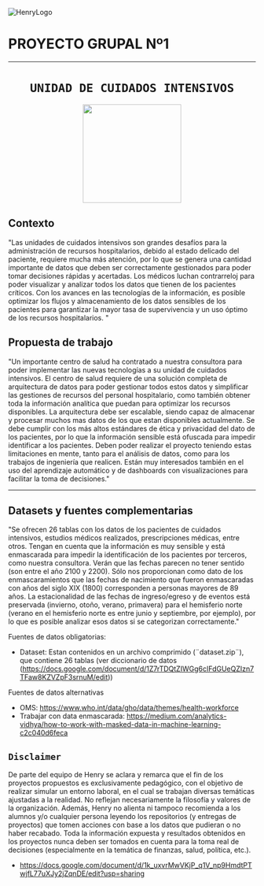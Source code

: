 ![HenryLogo](https://d31uz8lwfmyn8g.cloudfront.net/Assets/logo-henry-white-lg.png)

# **PROYECTO GRUPAL Nº1**

- - -

# <h1 align="center">**`UNIDAD DE CUIDADOS INTENSIVOS`**</h1>

<p align="center">
<img src="https://minervainstitute.in/images/Course/inner_images/BHA.png"  height="200">
</p>


## **Contexto**

"Las unidades de cuidados intensivos son grandes desafíos para la administración de recursos hospitalarios, debido al estado delicado del paciente, requiere mucha más atención, por lo que se genera una cantidad importante de datos que deben ser correctamente gestionados para poder tomar decisiones rápidas y acertadas. Los médicos luchan contrarreloj para poder visualizar y analizar todos los datos que tienen de los pacientes críticos. Con los avances en las tecnologías de la información, es posible optimizar los flujos y almacenamiento de los datos sensibles de los pacientes para garantizar la mayor tasa de supervivencia y un uso óptimo de los recursos hospitalarios. "


## **Propuesta de trabajo**

"Un importante centro de salud ha contratado a nuestra consultora para poder implementar las nuevas tecnologías a su unidad de cuidados intensivos. El centro de salud requiere de una solución completa de arquitectura de datos para poder gestionar todos estos datos y simplificar las gestiones de recursos del personal hospitalario, como también obtener toda la información analítica que puedan para optimizar los recursos disponibles. La arquitectura debe ser escalable, siendo capaz de almacenar y procesar muchos mas datos de los que estan disponibles actualmente. Se debe cumplir con los más altos estándares de ética y privacidad del dato de los pacientes, por lo que la información sensible está ofuscada para impedir identificar a los pacientes. Deben poder realizar el proyecto teniendo estas limitaciones en mente, tanto para el análisis de datos, como para los trabajos de ingeniería que realicen. Están muy interesados también en el uso del aprendizaje automático y de dashboards con visualizaciones para facilitar la toma de decisiones."


- - -
## **Datasets y fuentes complementarias**

"Se ofrecen 26 tablas con los datos de los pacientes de cuidados intensivos, estudios médicos realizados, prescripciones médicas, entre otros. Tengan en cuenta que la información es muy sensible y está enmascarada para impedir la identificación de los pacientes por terceros, como nuestra consultora. Verán que las fechas parecen no tener sentido (son entre el año 2100 y 2200). Sólo nos proporcionan como dato de los enmascaramientos que las fechas de nacimiento que fueron enmascaradas con años del siglo XIX (1800) corresponden a personas mayores de 89 años. La estacionalidad de las fechas de ingreso/egreso y de eventos está preservada (invierno, otoño, verano, primavera) para el hemisferio norte (verano en el hemisferio norte es entre junio y septiembre, por ejemplo), por lo que es posible analizar esos datos si se categorizan correctamente."

Fuentes de datos obligatorias:
+ Dataset: Estan contenidos en un archivo comprimido (¨dataset.zip¨), que contiene 26 tablas (ver diccionario de datos (https://docs.google.com/document/d/1Z7rTDQtZIWGg6cIFdGUeQZIzn7TFaw8KZVZpF3srnuM/edit))

Fuentes de datos alternativas
+ OMS: https://www.who.int/data/gho/data/themes/health-workforce
+ Trabajar con data enmascarada: https://medium.com/analytics-vidhya/how-to-work-with-masked-data-in-machine-learning-c2c040d6feca



## `Disclaimer`
De parte del equipo de Henry se aclara y remarca que el fin de los proyectos propuestos es exclusivamente pedagógico, con el objetivo de realizar simular un entorno laboral, en el cual se trabajan diversas temáticas ajustadas a la realidad. No reflejan necesariamente la filosofía y valores de la organización. Además, Henry no alienta ni tampoco recomienda a los alumnos y/o cualquier persona leyendo los repositorios (y entregas de proyectos) que tomen acciones con base a los datos que pudieran o no haber recabado. Toda la información expuesta y resultados obtenidos en los proyectos nunca deben ser tomados en cuenta para la toma real de decisiones (especialmente en la temática de finanzas, salud, política, etc.).
- https://docs.google.com/document/d/1k_uxvrMwVKjP_q1V_np9HmdtPTwjfL77uXJy2jZqnDE/edit?usp=sharing

